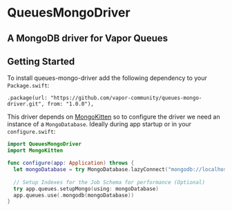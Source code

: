 # QueuesMongoDriver

## A MongoDB driver for Vapor Queues

## Getting Started

To install queues-mongo-driver add the following dependency to your `Package.swift`:

`.package(url: "https://github.com/vapor-community/queues-mongo-driver.git", from: "1.0.0"),`


This driver depends on [MongoKitten](https://github.com/OpenKitten/MongoKitten) so to configure the driver we need an instance of a `MongoDatabase`. Ideally during app startup or in your `configure.swift`:

```swift
import QueuesMongoDriver
import MongoKitten

func configure(app: Application) throws {
  let mongoDatabase = try MongoDatabase.lazyConnect("mongodb://localhost:27017/my-database", on: app.eventLoopGroup.next())
  
  // Setup Indexes for the Job Schema for performance (Optional)
  try app.queues.setupMongo(using: mongoDatabase)
  app.queues.use(.mongodb(mongoDatabase))
}
```
